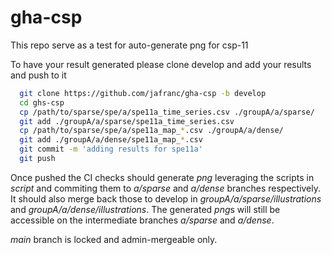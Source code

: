 # gha-csp
This repo serve as a test for auto-generate png for csp-11

To have your result generated please clone develop and add your results and push to it

``` bash
  git clone https://github.com/jafranc/gha-csp -b develop
  cd ghs-csp
  cp /path/to/sparse/spe/a/spe11a_time_series.csv ./groupA/a/sparse/
  git add ./groupA/a/sparse/spe11a_time_series.csv
  cp /path/to/sparse/spe/a/spe11a_map_*.csv ./groupA/a/dense/
  git add ./groupA/a/dense/spe11a_map_*.csv
  git commit -m 'adding results for spe11a'
  git push 
```

Once pushed the CI checks should generate *png* leveraging the scripts in *script* and commiting them to _a/sparse_ and _a/dense_ branches respectively. It should also merge back those to develop in _groupA/a/sparse/illustrations_ and _groupA/a/dense/illustrations_. The generated *png*s will still be accessible on the intermediate branches _a/sparse_ and _a/dense_.

_main_ branch is locked and admin-mergeable only.
